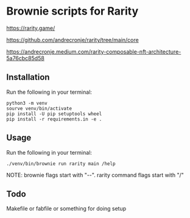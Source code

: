 # Brownie scripts for Rarity

<https://rarity.game/>

<https://github.com/andrecronje/rarity/tree/main/core>

<https://andrecronje.medium.com/rarity-composable-nft-architecture-5a76cbc85d58>

## Installation

Run the following in your terminal:

    python3 -m venv
    sourve venv/bin/activate
    pip install -U pip setuptools wheel
    pip install -r requirements.in -e .

## Usage

Run the following in your terminal:

    ./venv/bin/brownie run rarity main /help

NOTE: brownie flags start with "--". rarity command flags start with "/"

## Todo

Makefile or fabfile or something for doing setup
